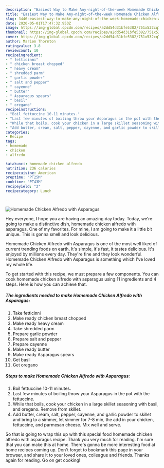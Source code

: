 ```yaml
---
description: "Easiest Way to Make Any-night-of-the-week Homemade Chicken Alfredo with Asparagus"
title: "Easiest Way to Make Any-night-of-the-week Homemade Chicken Alfredo with Asparagus"
slug: 3446-easiest-way-to-make-any-night-of-the-week-homemade-chicken-alfredo-with-asparagus
date: 2020-05-01T17:47:32.953Z
image: https://img-global.cpcdn.com/recipes/a2dd54d31bfe5382/751x532cq70/homemade-chicken-alfredo-with-asparagus-recipe-main-photo.jpg
thumbnail: https://img-global.cpcdn.com/recipes/a2dd54d31bfe5382/751x532cq70/homemade-chicken-alfredo-with-asparagus-recipe-main-photo.jpg
cover: https://img-global.cpcdn.com/recipes/a2dd54d31bfe5382/751x532cq70/homemade-chicken-alfredo-with-asparagus-recipe-main-photo.jpg
author: Marion Thornton
ratingvalue: 3.8
reviewcount: 10
recipeingredient:
- " fetticinni"
- " chicken breast chopped"
- " heavy cream"
- " shredded parm"
- " garlic powder"
- " salt and pepper"
- " cayenne"
- " butter"
- " Asparagus spears"
- " basil"
- " oregano"
recipeinstructions:
- "Boil fettuccine 10-11 minutes."
- "Last few minutes of boiling throw your Asparagus in the pot with the fettuccine."
- "While that boils, cook your chicken in a large skillet seasoning with basil, and oregano. Remove from skillet."
- "Add butter, cream, salt, pepper, cayenne, and garlic powder to skillet and bring to a simmer, let simmer for 7-8 min, the add in your chicken, fettuccine, and parmesan cheese. Mix well and serve."
categories:
- Recipe
tags:
- homemade
- chicken
- alfredo

katakunci: homemade chicken alfredo 
nutrition: 236 calories
recipecuisine: American
preptime: "PT25M"
cooktime: "PT43M"
recipeyield: "2"
recipecategory: Lunch

---
```



![Homemade Chicken Alfredo with Asparagus](https://img-global.cpcdn.com/recipes/a2dd54d31bfe5382/751x532cq70/homemade-chicken-alfredo-with-asparagus-recipe-main-photo.jpg)

Hey everyone, I hope you are having an amazing day today. Today, we're going to make a distinctive dish, homemade chicken alfredo with asparagus. One of my favorites. For mine, I am going to make it a little bit unique. This is gonna smell and look delicious.

Homemade Chicken Alfredo with Asparagus is one of the most well liked of current trending foods on earth. It's simple, it's fast, it tastes delicious. It's enjoyed by millions every day. They're fine and they look wonderful. Homemade Chicken Alfredo with Asparagus is something which I've loved my whole life.




To get started with this recipe, we must prepare a few components. You can cook homemade chicken alfredo with asparagus using 11 ingredients and 4 steps. Here is how you can achieve that.

<!--inarticleads1-->

##### The ingredients needed to make Homemade Chicken Alfredo with Asparagus:

1. Take  fetticinni
1. Make ready  chicken breast chopped
1. Make ready  heavy cream
1. Take  shredded parm
1. Prepare  garlic powder
1. Prepare  salt and pepper
1. Prepare  cayenne
1. Make ready  butter
1. Make ready  Asparagus spears
1. Get  basil
1. Get  oregano




<!--inarticleads2-->

##### Steps to make Homemade Chicken Alfredo with Asparagus:

1. Boil fettuccine 10-11 minutes.
1. Last few minutes of boiling throw your Asparagus in the pot with the fettuccine.
1. While that boils, cook your chicken in a large skillet seasoning with basil, and oregano. Remove from skillet.
1. Add butter, cream, salt, pepper, cayenne, and garlic powder to skillet and bring to a simmer, let simmer for 7-8 min, the add in your chicken, fettuccine, and parmesan cheese. Mix well and serve.




So that is going to wrap this up with this special food homemade chicken alfredo with asparagus recipe. Thank you very much for reading. I'm sure that you can make this at home. There's gonna be more interesting food at home recipes coming up. Don't forget to bookmark this page in your browser, and share it to your loved ones, colleague and friends. Thanks again for reading. Go on get cooking!
